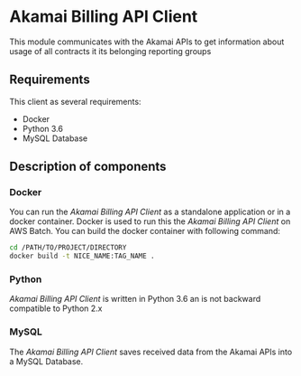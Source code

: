 # Akamai Billing API Client

This module communicates with the Akamai APIs to get information about usage
of all contracts it its belonging reporting groups

## Requirements

This client as several requirements:

- Docker
- Python 3.6
- MySQL Database

## Description of components

### Docker

You can run the *Akamai Billing API Client* as a standalone application or in a docker container. Docker is used to run this the *Akamai Billing API Client* on AWS Batch.
You can build the docker container with following command:

```bash
cd /PATH/TO/PROJECT/DIRECTORY
docker build -t NICE_NAME:TAG_NAME .
```

### Python

*Akamai Billing API Client* is written in Python 3.6 an is not backward compatible to Python 2.x

### MySQL

The *Akamai Billing API Client* saves received data from the Akamai APIs into a MySQL Database.
